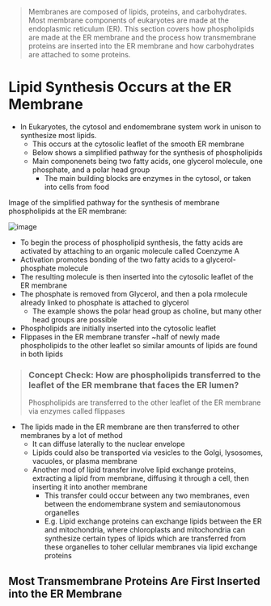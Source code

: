 >Membranes are composed of lipids, proteins, and carbohydrates. Most membrane components of eukaryotes are made at the endoplasmic reticulum (ER). This section covers how phospholipids are made at the ER membrane and the process how transmembrane proteins are inserted into the ER membrane and how carbohydrates are attached to some proteins.

# Lipid Synthesis Occurs at the ER Membrane
  - In Eukaryotes, the cytosol and endomembrane system work in unison to synthesize most lipids.
    - This occurs at the cytosolic leaflet of the smooth ER membrane
    - Below shows a simplified pathway for the synthesis of phospholipids
    - Main componenets being two fatty acids, one glycerol molecule, one phosphate, and a polar head group
      - The main building blocks are enzymes in the cytosol, or taken into cells from food

Image of the simplified pathway for the synthesis of membrane phospholipids at the ER membrane:

![image](https://github.com/MCBasterSheet/MCBasterSheet/assets/157453648/1965492f-43d9-4fde-bd4c-9966a0cc979e)

- To begin the process of phospholipid synthesis, the fatty acids are activated by attaching to an organic molecule called Coenzyme A
- Activation promotes bonding of the two fatty acids to a glycerol-phosphate molecule
- The resulting molecule is then inserted into the cytosolic leaflet of the ER membrane
- The phosphate is removed from Glycerol, and then a pola rmolecule already linked to phosphate is attached to glycerol
  - The example shows the polar head group as choline, but many other head groups are possible
- Phospholipids are initially inserted into the cytosolic leaflet
- Flippases in the ER membrane transfer ~half of newly made phospholipids to the other leaflet so similar amounts of lipids are found in both lipids

> ### Concept Check: How are phospholipids transferred to the leaflet of the ER membrane that faces the ER lumen?
> Phospholipids are transferred to the other leaflet of the ER membrane via enzymes called flippases

- The lipids made in the ER membrane are then transferred to other membranes by a lot of method
  - It can diffuse laterally to the nuclear envelope
  - Lipids could also be transported via vesicles to the Golgi, lysosomes, vacuoles, or plasma membrane
  - Another mod of lipid transfer involve lipid exchange proteins, extracting a lipid from membrane, diffusing it through a cell, then inserting it into another membrane
    - This transfer could occur between any two membranes, even between the endomembrane system and semiautonomous organelles
    - E.g. Lipid exchange proteins can exchange lipids between the ER and mitochondria, where chloroplasts and mitochondria can synthesize certain types of lipids which are transferred from these organelles to toher cellular membranes via lipid exchange proteins

## Most Transmembrane Proteins Are First Inserted into the ER Membrane
